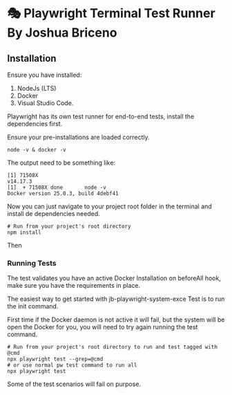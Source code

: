 # 🎭 Playwright Terminal Test Runner By Joshua Briceno

## Installation

Ensure you have installed:

1. NodeJs (LTS)
2. Docker
3. Visual Studio Code. 

Playwright has its own test runner for end-to-end tests, install the dependencies first.

Ensure your pre-installations are loaded correctly. 
```
node -v & docker -v
```
The output need to be something like: 
```
[1] 71508X
v14.17.3
[1]  + 71508X done       node -v
Docker version 25.0.3, build 4debf41
```
Now you can just navigate to your project root folder in the terminal and install de dependencies needed.
```Shell
# Run from your project's root directory
npm install
```
Then 

### Running Tests

The test validates you have an active Docker Installation on beforeAll hook, make sure you have the requirements in place.  

The easiest way to get started with jb-playwright-system-exce Test is to run the init command.

First time if the Docker daemon is not active it will fail, but the system will be open the Docker for you, you will need to try again running the test command.  
```Shell
# Run from your project's root directory to run and test tagged with @cmd
npx playwright test --grep=@cmd
# or use normal pw test command to run all
npx playwright test
```
Some of the test scenarios will fail on purpose. 
